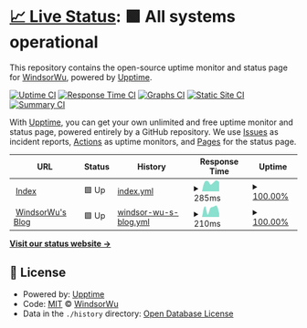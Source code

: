 # [📈 Live Status](https://status.nekolin.top): <!--live status--> **🟩 All systems operational**

This repository contains the open-source uptime monitor and status page for [WindsorWu](www.nekolin.top), powered by [Upptime](https://github.com/upptime/upptime).

[![Uptime CI](https://github.com/WindsorWu/uptimemonitor.github.io/workflows/Uptime%20CI/badge.svg)](https://github.com/WindsorWu/uptimemonitor.github.io/actions?query=workflow%3A%22Uptime+CI%22)
[![Response Time CI](https://github.com/WindsorWu/uptimemonitor.github.io/workflows/Response%20Time%20CI/badge.svg)](https://github.com/WindsorWu/uptimemonitor.github.io/actions?query=workflow%3A%22Response+Time+CI%22)
[![Graphs CI](https://github.com/WindsorWu/uptimemonitor.github.io/workflows/Graphs%20CI/badge.svg)](https://github.com/WindsorWu/uptimemonitor.github.io/actions?query=workflow%3A%22Graphs+CI%22)
[![Static Site CI](https://github.com/WindsorWu/uptimemonitor.github.io/workflows/Static%20Site%20CI/badge.svg)](https://github.com/WindsorWu/uptimemonitor.github.io/actions?query=workflow%3A%22Static+Site+CI%22)
[![Summary CI](https://github.com/WindsorWu/uptimemonitor.github.io/workflows/Summary%20CI/badge.svg)](https://github.com/WindsorWu/uptimemonitor.github.io/actions?query=workflow%3A%22Summary+CI%22)

With [Upptime](https://upptime.js.org), you can get your own unlimited and free uptime monitor and status page, powered entirely by a GitHub repository. We use [Issues](https://github.com/WindsorWu/uptimemonitor.github.io/issues) as incident reports, [Actions](https://github.com/WindsorWu/uptimemonitor.github.io/actions) as uptime monitors, and [Pages](https://status.nekolin.top) for the status page.

<!--start: status pages-->
<!-- This summary is generated by Upptime (https://github.com/upptime/upptime) -->
<!-- Do not edit this manually, your changes will be overwritten -->
<!-- prettier-ignore -->
| URL | Status | History | Response Time | Uptime |
| --- | ------ | ------- | ------------- | ------ |
| <img alt="" src="https://icons.duckduckgo.com/ip3/nekolin.top.ico" height="13"> [Index](https://nekolin.top) | 🟩 Up | [index.yml](https://github.com/WindsorWu/uptimemonitor.github.io/commits/HEAD/history/index.yml) | <details><summary><img alt="Response time graph" src="./graphs/index/response-time-week.png" height="20"> 285ms</summary><br><a href="https://status.nekolin.top/history/index"><img alt="Response time 365" src="https://img.shields.io/endpoint?url=https%3A%2F%2Fraw.githubusercontent.com%2FWindsorWu%2Fuptimemonitor.github.io%2FHEAD%2Fapi%2Findex%2Fresponse-time.json"></a><br><a href="https://status.nekolin.top/history/index"><img alt="24-hour response time 309" src="https://img.shields.io/endpoint?url=https%3A%2F%2Fraw.githubusercontent.com%2FWindsorWu%2Fuptimemonitor.github.io%2FHEAD%2Fapi%2Findex%2Fresponse-time-day.json"></a><br><a href="https://status.nekolin.top/history/index"><img alt="7-day response time 285" src="https://img.shields.io/endpoint?url=https%3A%2F%2Fraw.githubusercontent.com%2FWindsorWu%2Fuptimemonitor.github.io%2FHEAD%2Fapi%2Findex%2Fresponse-time-week.json"></a><br><a href="https://status.nekolin.top/history/index"><img alt="30-day response time 300" src="https://img.shields.io/endpoint?url=https%3A%2F%2Fraw.githubusercontent.com%2FWindsorWu%2Fuptimemonitor.github.io%2FHEAD%2Fapi%2Findex%2Fresponse-time-month.json"></a><br><a href="https://status.nekolin.top/history/index"><img alt="1-year response time 333" src="https://img.shields.io/endpoint?url=https%3A%2F%2Fraw.githubusercontent.com%2FWindsorWu%2Fuptimemonitor.github.io%2FHEAD%2Fapi%2Findex%2Fresponse-time-year.json"></a></details> | <details><summary><a href="https://status.nekolin.top/history/index">100.00%</a></summary><a href="https://status.nekolin.top/history/index"><img alt="All-time uptime 100.00%" src="https://img.shields.io/endpoint?url=https%3A%2F%2Fraw.githubusercontent.com%2FWindsorWu%2Fuptimemonitor.github.io%2FHEAD%2Fapi%2Findex%2Fuptime.json"></a><br><a href="https://status.nekolin.top/history/index"><img alt="24-hour uptime 100.00%" src="https://img.shields.io/endpoint?url=https%3A%2F%2Fraw.githubusercontent.com%2FWindsorWu%2Fuptimemonitor.github.io%2FHEAD%2Fapi%2Findex%2Fuptime-day.json"></a><br><a href="https://status.nekolin.top/history/index"><img alt="7-day uptime 100.00%" src="https://img.shields.io/endpoint?url=https%3A%2F%2Fraw.githubusercontent.com%2FWindsorWu%2Fuptimemonitor.github.io%2FHEAD%2Fapi%2Findex%2Fuptime-week.json"></a><br><a href="https://status.nekolin.top/history/index"><img alt="30-day uptime 100.00%" src="https://img.shields.io/endpoint?url=https%3A%2F%2Fraw.githubusercontent.com%2FWindsorWu%2Fuptimemonitor.github.io%2FHEAD%2Fapi%2Findex%2Fuptime-month.json"></a><br><a href="https://status.nekolin.top/history/index"><img alt="1-year uptime 100.00%" src="https://img.shields.io/endpoint?url=https%3A%2F%2Fraw.githubusercontent.com%2FWindsorWu%2Fuptimemonitor.github.io%2FHEAD%2Fapi%2Findex%2Fuptime-year.json"></a></details>
| <img alt="" src="https://raw.githubusercontentS.com/WindsorWu/WindsorWu.github.io/master/img/icon.png" height="13"> [WindsorWu's Blog](https://blog.nekolin.top) | 🟩 Up | [windsor-wu-s-blog.yml](https://github.com/WindsorWu/uptimemonitor.github.io/commits/HEAD/history/windsor-wu-s-blog.yml) | <details><summary><img alt="Response time graph" src="./graphs/windsor-wu-s-blog/response-time-week.png" height="20"> 210ms</summary><br><a href="https://status.nekolin.top/history/windsor-wu-s-blog"><img alt="Response time 319" src="https://img.shields.io/endpoint?url=https%3A%2F%2Fraw.githubusercontent.com%2FWindsorWu%2Fuptimemonitor.github.io%2FHEAD%2Fapi%2Fwindsor-wu-s-blog%2Fresponse-time.json"></a><br><a href="https://status.nekolin.top/history/windsor-wu-s-blog"><img alt="24-hour response time 251" src="https://img.shields.io/endpoint?url=https%3A%2F%2Fraw.githubusercontent.com%2FWindsorWu%2Fuptimemonitor.github.io%2FHEAD%2Fapi%2Fwindsor-wu-s-blog%2Fresponse-time-day.json"></a><br><a href="https://status.nekolin.top/history/windsor-wu-s-blog"><img alt="7-day response time 210" src="https://img.shields.io/endpoint?url=https%3A%2F%2Fraw.githubusercontent.com%2FWindsorWu%2Fuptimemonitor.github.io%2FHEAD%2Fapi%2Fwindsor-wu-s-blog%2Fresponse-time-week.json"></a><br><a href="https://status.nekolin.top/history/windsor-wu-s-blog"><img alt="30-day response time 256" src="https://img.shields.io/endpoint?url=https%3A%2F%2Fraw.githubusercontent.com%2FWindsorWu%2Fuptimemonitor.github.io%2FHEAD%2Fapi%2Fwindsor-wu-s-blog%2Fresponse-time-month.json"></a><br><a href="https://status.nekolin.top/history/windsor-wu-s-blog"><img alt="1-year response time 311" src="https://img.shields.io/endpoint?url=https%3A%2F%2Fraw.githubusercontent.com%2FWindsorWu%2Fuptimemonitor.github.io%2FHEAD%2Fapi%2Fwindsor-wu-s-blog%2Fresponse-time-year.json"></a></details> | <details><summary><a href="https://status.nekolin.top/history/windsor-wu-s-blog">100.00%</a></summary><a href="https://status.nekolin.top/history/windsor-wu-s-blog"><img alt="All-time uptime 100.00%" src="https://img.shields.io/endpoint?url=https%3A%2F%2Fraw.githubusercontent.com%2FWindsorWu%2Fuptimemonitor.github.io%2FHEAD%2Fapi%2Fwindsor-wu-s-blog%2Fuptime.json"></a><br><a href="https://status.nekolin.top/history/windsor-wu-s-blog"><img alt="24-hour uptime 100.00%" src="https://img.shields.io/endpoint?url=https%3A%2F%2Fraw.githubusercontent.com%2FWindsorWu%2Fuptimemonitor.github.io%2FHEAD%2Fapi%2Fwindsor-wu-s-blog%2Fuptime-day.json"></a><br><a href="https://status.nekolin.top/history/windsor-wu-s-blog"><img alt="7-day uptime 100.00%" src="https://img.shields.io/endpoint?url=https%3A%2F%2Fraw.githubusercontent.com%2FWindsorWu%2Fuptimemonitor.github.io%2FHEAD%2Fapi%2Fwindsor-wu-s-blog%2Fuptime-week.json"></a><br><a href="https://status.nekolin.top/history/windsor-wu-s-blog"><img alt="30-day uptime 100.00%" src="https://img.shields.io/endpoint?url=https%3A%2F%2Fraw.githubusercontent.com%2FWindsorWu%2Fuptimemonitor.github.io%2FHEAD%2Fapi%2Fwindsor-wu-s-blog%2Fuptime-month.json"></a><br><a href="https://status.nekolin.top/history/windsor-wu-s-blog"><img alt="1-year uptime 100.00%" src="https://img.shields.io/endpoint?url=https%3A%2F%2Fraw.githubusercontent.com%2FWindsorWu%2Fuptimemonitor.github.io%2FHEAD%2Fapi%2Fwindsor-wu-s-blog%2Fuptime-year.json"></a></details>

<!--end: status pages-->

[**Visit our status website →**](https://status.nekolin.top)

## 📄 License

- Powered by: [Upptime](https://github.com/upptime/upptime)
- Code: [MIT](./LICENSE) © [WindsorWu](www.nekolin.top)
- Data in the `./history` directory: [Open Database License](https://opendatacommons.org/licenses/odbl/1-0/)
